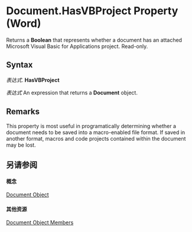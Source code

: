 
# Document.HasVBProject Property (Word)

Returns a  **Boolean** that represents whether a document has an attached Microsoft Visual Basic for Applications project. Read-only.


## Syntax

 _表达式_. **HasVBProject**

 _表达式_ An expression that returns a **Document** object.


## Remarks

This property is most useful in programatically determining whether a document needs to be saved into a macro-enabled file format. If saved in another format, macros and code projects contained within the document may be lost.


## 另请参阅


#### 概念


[Document Object](8d83487a-2345-a036-a916-971c9db5b7fb.md)
#### 其他资源


[Document Object Members](http://msdn.microsoft.com/library/fc9ab457-0888-f917-3d52-387168ac23b9%28Office.15%29.aspx)